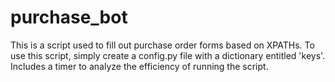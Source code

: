 # purchase_bot
This is a script used to fill out purchase order forms based on XPATHs. To use this script, simply create a config.py file with a dictionary entitled 'keys'.
Includes a timer to analyze the efficiency of running the script.

